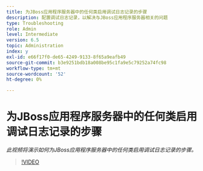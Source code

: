 ```yaml
---
title: 为JBoss应用程序服务器中的任何类启用调试日志记录的步骤
description: 配置调试日志记录，以解决与JBoss应用程序服务器相关的问题
type: Troubleshooting
role: Admin
level: Intermediate
version: 6.5
topic: Administration
index: y
exl-id: e66f17f0-de65-4249-9133-8f65a9eafb49
source-git-commit: b3e9251bdb18a008be95c1fa9e5c79252a74fc98
workflow-type: tm+mt
source-wordcount: '52'
ht-degree: 0%

---
```


# 为JBoss应用程序服务器中的任何类启用调试日志记录的步骤

*此视频将演示如何为JBoss应用程序服务器中的任何类启用调试日志记录的步骤。*

>[!VIDEO](https://video.tv.adobe.com/v/335522?quality=12&learn=on)
